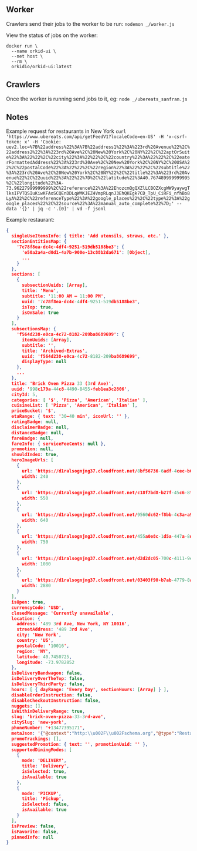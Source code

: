 
## Worker

Crawlers send their jobs to the worker to be run: `nodemon _/worker.js`

View the status of jobs on the worker:

```
docker run \
  --name orkid-ui \
  --net host \
  --rm \
  orkidio/orkid-ui:latest
```

## Crawlers

Once the worker is running send jobs to it, eg: `node _/ubereats_sanfran.js`

## Notes

Example request for restaurants in New York
`curl 'https://www.ubereats.com/api/getFeedV1?localeCode=en-US' -H 'x-csrf-token: x' -H 'Cookie: uev2.loc=%7B%22address%22%3A%7B%22address1%22%3A%223rd%20Avenue%22%2C%22address2%22%3A%223rd%20Ave%2C%20New%20York%2C%20NY%22%2C%22aptOrSuite%22%3A%22%22%2C%22city%22%3A%22%22%2C%22country%22%3A%22%22%2C%22eaterFormattedAddress%22%3A%223rd%20Ave%2C%20New%20York%2C%20NY%2C%20USA%22%2C%22postalCode%22%3A%22%22%2C%22region%22%3A%22%22%2C%22subtitle%22%3A%223rd%20Ave%2C%20New%20York%2C%20NY%22%2C%22title%22%3A%223rd%20Avenue%22%2C%22uuid%22%3A%22%22%7D%2C%22latitude%22%3A40.767489999999995%2C%22longitude%22%3A-73.96227999999999%2C%22reference%22%3A%22EhozcmQgQXZlLCBOZXcgWW9yaywgTlksIFVTQSIuKiwKFAoSCQEnDDLqWMKJEZ4VmpRLqnJ3EhQKEgk7CD_TpU_CiRFi_nfhBo8LyA%22%2C%22referenceType%22%3A%22google_places%22%2C%22type%22%3A%22google_places%22%2C%22source%22%3A%22manual_auto_complete%22%7D;' --data '{}' | jq -c '.[0]' | vd -f jsonl`

Example restaurant:
```json
{
  singleUseItemsInfo: { title: 'Add utensils, straws, etc.' },
  sectionEntitiesMap: {
    '7c78f8ea-dc4c-4df4-9251-519db5188be3': {
      'e50a2a4a-d0d1-4a7b-900e-13c88b2da671': [Object],
      ...
    }
  },
  sections: [
    {
      subsectionUuids: [Array],
      title: 'Menu',
      subtitle: '11:00 AM – 11:00 PM',
      uuid: '7c78f8ea-dc4c-4df4-9251-519db5188be3',
      isTop: true,
      isOnSale: true
    }
  ],
  subsectionsMap: {
    'f564d238-e0ca-4c72-8182-209ba8689699': {
      itemUuids: [Array],
      subtitle: '',
      title: 'Archived-Extras',
      uuid: 'f564d238-e0ca-4c72-8182-209ba8689699',
      displayType: null
    },
    ...
  },
  title: 'Brick Oven Pizza 33 (3rd Ave)',
  uuid: '998c179a-44c8-4490-8455-feb1ea3c2806',
  cityId: 5,
  categories: [ '$', 'Pizza', 'American', 'Italian' ],
  cuisineList: [ 'Pizza', 'American', 'Italian' ],
  priceBucket: '$',
  etaRange: { text: '30–40 min', iconUrl: '' },
  ratingBadge: null,
  disclaimerBadge: null,
  distanceBadge: null,
  fareBadge: null,
  fareInfo: { serviceFeeCents: null },
  promotion: null,
  shouldIndex: true,
  heroImageUrls: [
    {
      url: 'https://d1ralsognjng37.cloudfront.net/8bf56736-6adf-4cec-b611-0a40ebfd0753.jpeg',
      width: 240
    },
    {
      url: 'https://d1ralsognjng37.cloudfront.net/c18f7bd8-b27f-45c6-8fdf-e5e774fbfd50.jpeg',
      width: 550
    },
    {
      url: 'https://d1ralsognjng37.cloudfront.net/9560dc62-f8bb-4c3a-a9b2-ea4bb0af8916.jpeg',
      width: 640
    },
    {
      url: 'https://d1ralsognjng37.cloudfront.net/455a0e8c-1d5a-447a-8d9e-d4feaf09011d.jpeg',
      width: 750
    },
    {
      url: 'https://d1ralsognjng37.cloudfront.net/d2d2dc05-700c-4111-9e35-5f0c77f4bf74.jpeg',
      width: 1080
    },
    {
      url: 'https://d1ralsognjng37.cloudfront.net/03403f90-b7ab-4779-8a86-ac945c29fab8.jpeg',
      width: 2880
    }
  ],
  isOpen: true,
  currencyCode: 'USD',
  closedMessage: 'Currently unavailable',
  location: {
    address: '489 3rd Ave, New York, NY 10016',
    streetAddress: '489 3rd Ave',
    city: 'New York',
    country: 'US',
    postalCode: '10016',
    region: 'NY',
    latitude: 40.7450725,
    longitude: -73.9782852
  },
  isDeliveryBandwagon: false,
  isDeliveryOverTheTop: false,
  isDeliveryThirdParty: false,
  hours: [ { dayRange: 'Every Day', sectionHours: [Array] } ],
  disableOrderInstruction: false,
  disableCheckoutInstruction: false,
  nuggets: [],
  isWithinDeliveryRange: true,
  slug: 'brick-oven-pizza-33-3rd-ave',
  citySlug: 'new-york',
  phoneNumber: '+13477395171',
  metaJson: '{"@context":"http:\\u002F\\u002Fschema.org","@type":"Restaurant","@id":"https:\\u002F\\u002Fwww.ubereats.com\\u002Fen-US\\u002Fnew-york\\u002Ffood-delivery\\u002Fbrick-oven-pizza-33-3rd-ave\\u002FmYwXmkTIRJCEVf6x6jwoBg\\u002F","name":"Brick Oven Pizza 33 (3rd Ave)","servesCuisine":["Pizza","American","Italian"],"priceRange":"$","image":["https:\\u002F\\u002Fd1ralsognjng37.cloudfront.net\\u002F8bf56736-6adf-4cec-b611-0a40ebfd0753.jpeg","https:\\u002F\\u002Fd1ralsognjng37.cloudfront.net\\u002Fc18f7bd8-b27f-45c6-8fdf-e5e774fbfd50.jpeg","https:\\u002F\\u002Fd1ralsognjng37.cloudfront.net\\u002F9560dc62-f8bb-4c3a-a9b2-ea4bb0af8916.jpeg","https:\\u002F\\u002Fd1ralsognjng37.cloudfront.net\\u002F455a0e8c-1d5a-447a-8d9e-d4feaf09011d.jpeg","https:\\u002F\\u002Fd1ralsognjng37.cloudfront.net\\u002Fd2d2dc05-700c-4111-9e35-5f0c77f4bf74.jpeg","https:\\u002F\\u002Fd1ralsognjng37.cloudfront.net\\u002F03403f90-b7ab-4779-8a86-ac945c29fab8.jpeg"],"potentialAction":{"@type":"OrderAction","target":{"@type":"EntryPoint","urlTemplate":"https:\\u002F\\u002Fwww.ubereats.com\\u002Fen-US\\u002Fnew-york\\u002Ffood-delivery\\u002Fbrick-oven-pizza-33-3rd-ave\\u002FmYwXmkTIRJCEVf6x6jwoBg\\u002F?utm_campaign=order-action&utm_medium=organic","inLanguage":"English","actionPlatform":["http:\\u002F\\u002Fschema.org\\u002FDesktopWebPlatform","http:\\u002F\\u002Fschema.org\\u002FMobileWebPlatform"]},"deliveryMethod":["http:\\u002F\\u002Fpurl.org\\u002Fgoodrelations\\u002Fv1#DeliveryModeOwnFleet","http:\\u002F\\u002Fpurl.org\\u002Fgoodrelations\\u002Fv1#DeliveryModePickUp"]},"address":{"@type":"PostalAddress","addressLocality":"New York","addressRegion":"NY","postalCode":"10016","addressCountry":"US","streetAddress":"489 3rd Ave"},"geo":{"@type":"GeoCoordinates","latitude":40.7450725,"longitude":-73.9782852},"telephone":"+13477395171","aggregateRating":{},"openingHoursSpecification":[{"@type":"OpeningHoursSpecification","dayOfWeek":["Monday","Tuesday","Wednesday","Thursday","Friday","Saturday","Sunday"],"opens":"11:0","closes":"23:0"}]}',
  promoTrackings: [],
  suggestedPromotion: { text: '', promotionUuid: '' },
  supportedDiningModes: [
    {
      mode: 'DELIVERY',
      title: 'Delivery',
      isSelected: true,
      isAvailable: true
    },
    {
      mode: 'PICKUP',
      title: 'Pickup',
      isSelected: false,
      isAvailable: true
    }
  ],
  isPreview: false,
  isFavorite: false,
  pinnedInfo: null
}
```
